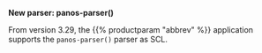 ---
---
<!-- DISCLAIMER: This file is based on the syslog-ng Open Source Edition documentation https://github.com/balabit/syslog-ng-ose-guides/commit/2f4a52ee61d1ea9ad27cb4f3168b95408fddfdf2 and is used under the terms of The syslog-ng Open Source Edition Documentation License. The file has been modified by Axoflow. -->
**New parser: panos-parser()**

From version 3.29, the {{% productparam "abbrev" %}} application supports the `panos-parser()` parser as SCL.
